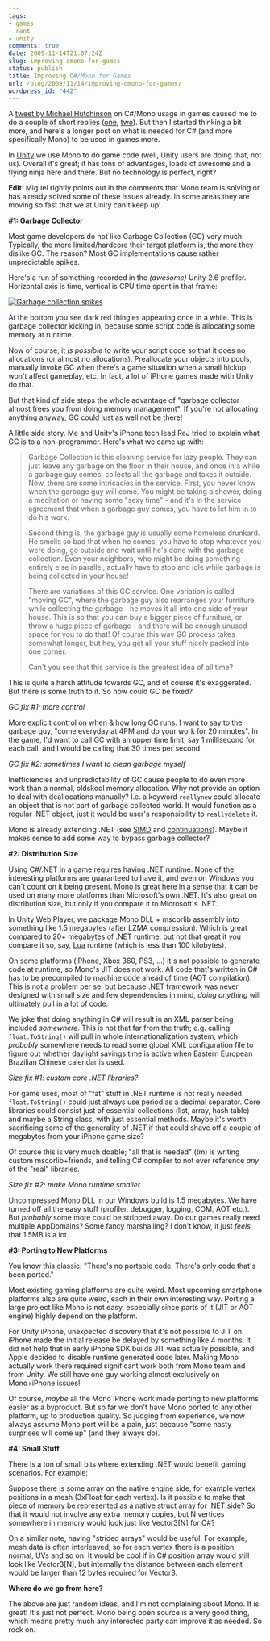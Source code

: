 ```yaml
---
tags:
- games
- rant
- unity
comments: true
date: 2009-11-14T21:07:24Z
slug: improving-cmono-for-games
status: publish
title: Improving C#/Mono for Games
url: /blog/2009/11/14/improving-cmono-for-games/
wordpress_id: "442"
---
```


A [tweet by Michael Hutchinson](http://twitter.com/mjhutchinson/status/5643232459) on C#/Mono usage in games caused me to do a couple of short replies ([one](http://twitter.com/aras_p/status/5643338294), [two](http://twitter.com/aras_p/status/5643361286)). But then I started thinking a bit more, and here's a longer post on what is needed for C# (and more specifically Mono) to be used in games more.

In [Unity](http://unity3d.com/) we use Mono to do game code (well, Unity users are doing that, not us). Overall it's great; it has tons of advantages, loads of awesome and a flying ninja here and there. But no technology is perfect, right?

**Edit**: Miguel rightly points out in the comments that Mono team is solving or has already solved some of these issues already. In some areas they are moving so fast that we at Unity can't keep up!


**#1: Garbage Collector**

Most game developers do not like Garbage Collection (GC) very much. Typically, the more limited/hardcore their target platform is, the more they dislike GC. The reason? Most GC implementations cause rather unpredictable spikes.

Here's a run of something recorded in the _(awesome)_ Unity 2.6 profiler. Horizontal axis is time, vertical is CPU time spent in that frame:

[![Garbage collection spikes](/blog/wp-content/uploads/2009/11/gcspikes.png)](/blog/wp-content/uploads/2009/11/gcspikes.png)

At the bottom you see dark red thingies appearing once in a while. This is garbage collector kicking in, because some script code is allocating some memory at runtime.

Now of course, it _is possible_ to write your script code so that it does no allocations (or almost no allocations). Preallocate your objects into pools, manually invoke GC when there's a game situation when a small hickup won't affect gameplay, etc. In fact, a lot of iPhone games made with Unity do that.

But that kind of side steps the whole advantage of "garbage collector almost frees you from doing memory management". If you're not allocating anything anyway, GC could just as well not be there!

A little side story. Me and Unity's iPhone tech lead ReJ tried to explain what GC is to a non-programmer. Here's what we came up with:



> Garbage Collection is this cleaning service for lazy people. They can just leave any garbage on the floor in their house, and once in a while a garbage guy comes, collects all the garbage and takes it outside. Now, there are some intricacies in the service.
> First, you never know when the garbage guy will come. You might be taking a shower, doing a meditation or having some "sexy time" - and it's in the service agreement that when a garbage guy comes, you have to let him in to do his work.
> 
> Second thing is, the garbage guy is usually some homeless drunkard. He smells so bad that when he comes, you have to stop whatever you were doing, go outside and wait until he's done with the garbage collection. Even your neighbors, who might be doing something entirely else in parallel, actually have to stop and idle while garbage is being collected in your house!
>
> There are variations of this GC service. One variation is called "moving GC", where the garbage guy also rearranges your furniture while collecting the garbage - he moves it all into one side of your house. This is so that you can buy a bigger piece of furniture, or throw a huge piece of garbage - and there will be enough unused space for you to do that! Of course this way GC process takes somewhat longer, but hey, you get all your stuff nicely packed into one corner.
>
> Can't you see that this service is the greatest idea of all time?



This is quite a harsh attitude towards GC, and of course it's exaggerated. But there is some truth to it. So how could GC be fixed?

_GC fix #1: more control_

More explicit control on when & how long GC runs. I want to say to the garbage guy, "come everyday at 4PM and do your work for 20 minutes". In the game, I'd want to call GC with an upper time limit, say 1 millisecond for each call, and I would be calling that 30 times per second.

_GC fix #2: sometimes I want to clean garbage myself_

Inefficiencies and unpredictability of GC cause people to do even more work than a normal, oldskool memory allocation. Why not provide an option to deal with deallocations manually? I.e. a keyword `reallynew` could allocate an object that is not part of garbage collected world. It would function as a regular .NET object, just it would be user's responsibility to `reallydelete` it.

Mono is already extending .NET (see [SIMD](http://tirania.org/blog/archive/2008/Nov-03.html) and [continuations](http://tirania.org/blog/archive/2009/Apr-09.html)). Maybe it makes sense to add some way to bypass garbage collector?


**#2: Distribution Size**

Using C#/.NET in a game requires having .NET runtime. None of the interesting platforms are guaranteed to have it, and even on Windows you can't count on it being present. Mono is great here in a sense that it can be used on many more platforms than Microsoft's own .NET. It's also great on distribution size, but only if you compare it to Microsoft's .NET.

In Unity Web Player, we package Mono DLL + mscorlib assembly into something like 1.5 megabytes (after LZMA compression). Which is great compared to 20+ megabytes of .NET runtime, but not that great it you compare it so, say, [Lua](http://www.lua.org/) runtime (which is less than 100 kilobytes).

On some platforms (iPhone, Xbox 360, PS3, ...) it's not possible to generate code at runtime, so Mono's JIT does not work. All code that's written in C# has to be precompiled to machine code ahead of time (AOT compilation). This is not a problem per se, but because .NET framework was never designed with small size and few dependencies in mind, _doing anything_ will ultimately pull in a lot of code.

We joke that doing anything in C# will result in an XML parser being included _somewhere_. This is not that far from the truth; e.g. calling `float.ToString()` will pull in whole internationalization system, which _probably_ somewhere needs to read some global XML configuration file to figure out whether daylight savings time is active when Eastern European Brazilian Chinese calendar is used.

_Size fix #1: custom core .NET libraries?_

For game uses, most of "fat" stuff in .NET runtime is not really needed. `float.ToString()` could just always use period as a decimal separator. Core libraries could consist just of essential collections (list, array, hash table) and maybe a String class, with just essential methods. Maybe it's worth sacrificing some of the generality of .NET if that could shave off a couple of megabytes from your iPhone game size?

Of course this is very much doable; "all that is needed" (tm) is writing custom mscorlib+friends, and telling C# compiler to not ever reference _any_ of the "real" libraries.

_Size fix #2: make Mono runtime smaller_

Uncompressed Mono DLL in our Windows build is 1.5 megabytes. We have turned off all the easy stuff (profiler, debugger, logging, COM, AOT etc.). But _probably_ some more could be stripped away. Do our games really need multiple AppDomains? Some fancy marshalling? I don't know, it just _feels_ that 1.5MB is a lot.


**#3: Porting to New Platforms**

You know this classic: "There's no portable code. There's only code that's been ported."

Most existing gaming platforms are quite weird. Most upcoming smartphone platforms also are quite weird, each in their own interesting way. Porting a large project like Mono is not easy, especially since parts of it (JIT or AOT engine) highly depend on the platform.

For Unity iPhone, unexpected discovery that it's not possible to JIT on iPhone made the initial release be delayed by something like 4 months. It did not help that in early iPhone SDK builds JIT was actually possible, and Apple decided to disable runtime generated code later. Making Mono actually work there required significant work both from Mono team and from Unity. We still have one guy working almost exclusively on Mono+iPhone issues!

Of course, _maybe_ all the Mono iPhone work made porting to new platforms easier as a byproduct. But so far we don't have Mono ported to any other platform, up to production quality. So judging from experience, we now always assume Mono port will be a pain, just because "some nasty surprises will come up" (and they always do).


**#4: Small Stuff**

There is a ton of small bits where extending .NET would benefit gaming scenarios. For example:

Suppose there is some array on the native engine side; for example vertex positions in a mesh (3xFloat for each vertex). Is it possible to make that piece of memory be represented as a native struct array for .NET side? So that it would not involve any extra memory copies, but N vertices somewhere in memory would look just like Vector3[N] for C#?

On a similar note, having "strided arrays" would be useful. For example, mesh data is often interleaved, so for each vertex there is a position, normal, UVs and so on. It would be cool if in C# position array would still look like Vector3[N], but internally the distance between each element would be larger than 12 bytes required for Vector3.


**Where do we go from here?**

The above are just random ideas, and I'm not complaining about Mono. It is great! It's just not perfect. Mono being open source is a very good thing, which means pretty much any interested party can improve it as needed. So rock on.
